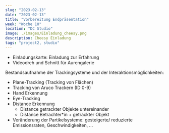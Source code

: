 ```yaml
---
slug: "2023-02-13"
date: "2023-02-13"
title: "Vorbereitung Endpräsentation"
week: "Woche 10"
location: "DC Studio"
image: ./images/Einladung_cheesy.png
description: Cheesy Einladung
tags: "project2, studio"
--- 
```

- Einladungskarte: Einladung zur Erfahrung
- Videodreh und Schnitt für Aurengalerie

Bestandsaufnahme der Trackingsysteme und der Interaktionsmöglichkeiten:
- Plane-Tracking (Tracking von Flächen)
- Tracking von Aruco Trackern (ID 0-9)
- Hand Erkennung
- Eye-Tracking 
- Distance Erkennung 
    - Distance getrackter Objekte untereinander
    - Distance Betrachter*in + getrackter Objekt
- Veränderung der Partikelsysteme: gesteigerte/ reduzierte Emissionsraten, Geschwindigkeiten, ...
